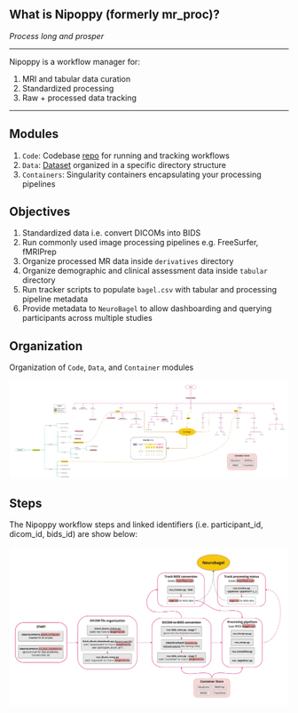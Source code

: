 ## What is Nipoppy (formerly mr_proc)? 
*Process long and prosper*

---

Nipoppy is a workflow manager for:

1. MRI and tabular data curation
2. Standardized processing 
3. Raw + processed data tracking

---

## Modules

1. `Code`: Codebase [repo](code_org.md) for running and tracking workflows
2. `Data`: [Dataset](data_org.md) organized in a specific directory structure
3. `Containers`: Singularity containers encapsulating your processing pipelines


## Objectives
1. Standardized data i.e. convert DICOMs into BIDS
2. Run commonly used image processing pipelines e.g. FreeSurfer, fMRIPrep
3. Organize processed MR data inside `derivatives` directory
4. Organize demographic and clinical assessment data inside `tabular` directory
5. Run tracker scripts to populate `bagel.csv` with tabular and processing pipeline metadata
6. Provide metadata to `NeuroBagel` to allow dashboarding and querying participants across multiple studies
    

## Organization
Organization of `Code`, `Data`, and `Container` modules

![mr_proc_org](../imgs/mr_proc_org.jpg)


## Steps
The Nipoppy workflow steps and linked identifiers (i.e. participant_id, dicom_id, bids_id) are show below:

![mr_proc_steps](../imgs/steps.jpg)
